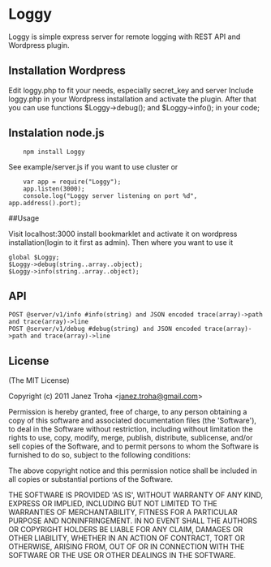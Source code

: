 
# Loggy

Loggy is simple express server for remote logging with REST API and Wordpress plugin.

## Installation Wordpress

  Edit loggy.php to fit your needs, especially secret_key and server
  Include loggy.php in your Wordpress installation and activate the plugin.
  After that you can use functions $Loggy->debug(); and $Loggy->info(); in your code; 

## Instalation node.js

		npm install Loggy

  See example/server.js if you want to use cluster or 

		var app = require("Loggy");
		app.listen(3000);
		console.log("Loggy server listening on port %d", app.address().port);

##Usage

  Visit localhost:3000 install bookmarklet and activate it on wordpress installation(login to it first as admin). Then where you want to use it

    global $Loggy;
    $Loggy->debug(string..array..object);    
    $Loggy->info(string..array..object);      

## API
  
    POST @server/v1/info #info(string) and JSON encoded trace(array)->path and trace(array)->line
    POST @server/v1/debug #debug(string) and JSON encoded trace(array)->path and trace(array)->line

## License 

(The MIT License)

Copyright (c) 2011 Janez Troha &lt;janez.troha@gmail.com&gt;

Permission is hereby granted, free of charge, to any person obtaining
a copy of this software and associated documentation files (the
'Software'), to deal in the Software without restriction, including
without limitation the rights to use, copy, modify, merge, publish,
distribute, sublicense, and/or sell copies of the Software, and to
permit persons to whom the Software is furnished to do so, subject to
the following conditions:

The above copyright notice and this permission notice shall be
included in all copies or substantial portions of the Software.

THE SOFTWARE IS PROVIDED 'AS IS', WITHOUT WARRANTY OF ANY KIND,
EXPRESS OR IMPLIED, INCLUDING BUT NOT LIMITED TO THE WARRANTIES OF
MERCHANTABILITY, FITNESS FOR A PARTICULAR PURPOSE AND NONINFRINGEMENT.
IN NO EVENT SHALL THE AUTHORS OR COPYRIGHT HOLDERS BE LIABLE FOR ANY
CLAIM, DAMAGES OR OTHER LIABILITY, WHETHER IN AN ACTION OF CONTRACT,
TORT OR OTHERWISE, ARISING FROM, OUT OF OR IN CONNECTION WITH THE
SOFTWARE OR THE USE OR OTHER DEALINGS IN THE SOFTWARE.
